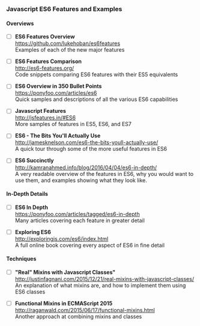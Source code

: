 
### Javascript ES6 Features and Examples


#### Overviews

- [ ] **ES6 Features Overview**  
  https://github.com/lukehoban/es6features  
  Examples of each of the new major features

- [ ] **ES6 Features Comparison**  
  http://es6-features.org/  
  Code snippets comparing ES6 features with their ES5 equivalents  

- [ ] **ES6 Overview in 350 Bullet Points**  
  https://ponyfoo.com/articles/es6  
  Quick samples and descriptions of all the various ES6 capabilities  

- [ ] **Javascript Features**  
  http://jsfeatures.in/#ES6  
  More samples of features in ES5, ES6, and ES7

- [ ] **ES6 - The Bits You'll Actually Use**  
  http://jamesknelson.com/es6-the-bits-youll-actually-use/  
  A quick tour through some of the more useful features in ES6  
  
- [ ] **ES6 Succinctly**  
  http://kamranahmed.info/blog/2016/04/04/es6-in-depth/  
  A very readable overview of the features in ES6, why you would want to use them, and examples showing what they look like.
  

#### In-Depth Details

- [ ] **ES6 In Depth**  
  https://ponyfoo.com/articles/tagged/es6-in-depth  
  Many articles covering each feature in greater detail
  
- [ ] **Exploring ES6**  
  http://exploringjs.com/es6/index.html  
  A full online book covering every aspect of ES6 in fine detail  
  
  
#### Techniques

- [ ] **"Real" Mixins with Javascript Classes"**  
  http://justinfagnani.com/2015/12/21/real-mixins-with-javascript-classes/  
  An explanation of what mixins are, and how to implement them using ES6 classes
  
- [ ] **Functional Mixins in ECMAScript 2015**  
  http://raganwald.com/2015/06/17/functional-mixins.html  
  Another approach at combining mixins and classes